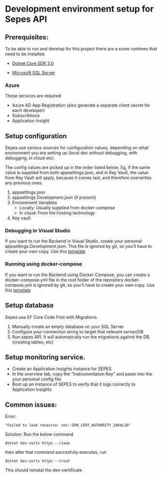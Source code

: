 # Development environment setup for Sepes API

## Prerequisites:

To be able to run and develop for this project there are a some runtimes that need to be installed.

* [Dotnet Core SDK 3.0](https://dotnet.microsoft.com/download)

* [Microsoft SQL Server](https://www.microsoft.com/nb-no/sql-server/sql-server-downloads)

### Azure
These services are required
* Azure AD App Registration (also generate a separate client secret for each developer)
* Subscribtions
* Application Insight


## Setup configuration
Sepes use various sources for configuration values, depending on what environment you are setting up (local dev without debugging, with debugging, in cloud etc).

The config values are picked up in the order listed below. Eg, if the same value is supplied from both appsettings.json, and in Key Vault, the value from Key Vault will apply, because it comes last, and therefore overwrites any previous ones.

1. appsettings.json
2. appsettings.Development.json (if present)
3. Environment Variables
    * Locally: Usually supplied from docker-compose
    * In cloud: From the hosting technology
4. Key vault

### Debugging in Visual Studio
If you want to run the Backend in Visual Studio, create your personal appsettings.Development.json.
This file is ignored by git, so you'll have to create your own copy. Use this [template](appsettings.Development_SAMPLE.json)


### Running using docker-compose
If you want to run the Backend using Docker Compose, you can create a docker-compose.yml file in the root folder of the repository
docker-compose.yml is ignored by git, so you'll have to create your own copy. Use this [template](docker-compose_SAMPLE.yml)

    
## Setup database
Sepes use EF Core Code First with Migrations. 
1. Manually create an empty database on your SQL Server
2. Configure your connection string to target that relevant server/DB
3. Run sepes API. It will automatically run the migrations against the DB (creating tables, etc)


## Setup monitoring service.
* Create an Application Insights instance for SEPES
* In the overview tab, copy the "Instrumentation Key" and paste into the your personal config file.
* Boot up an instance of SEPES to verify that it logs correctly to Application Insights

## Common issues:

Error: 
```
"Failed to load resource: net::ERR_CERT_AUTHORITY_INVALID"
```
Solution:
Run the below command
```
dotnet dev-certs https --clean
```
then after that command succesfully executes, run
```
dotnet dev-certs https --trust
```
This should reinstal the dev-certificate